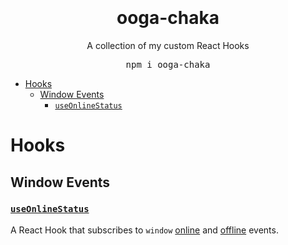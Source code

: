 <div align="center" background="black">
<h1>
<br />
<br />
ooga-chaka
</h1>
<p>A collection of my custom React Hooks</p>
<pre>npm i ooga-chaka</pre>
</div>

- [Hooks](#hooks)
	- [Window Events](#window-events)
		- [`useOnlineStatus`](#useonlinestatus)

# Hooks

## Window Events

### [`useOnlineStatus`](https://github.com/heystevegray/ooga-chaka/blob/master/src/docs/useOnlineStatus.md)

A React Hook that subscribes to `window` [online](https://developer.mozilla.org/en-US/docs/Web/API/Window/online_event) and [offline](https://developer.mozilla.org/en-US/docs/Web/API/Window/offline_event) events.
